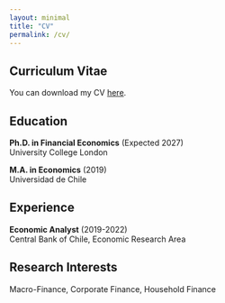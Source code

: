```yaml
---
layout: minimal
title: "CV"
permalink: /cv/
---
```


## Curriculum Vitae

You can download my CV [here](/files/resume.pdf).

## Education

**Ph.D. in Financial Economics** (Expected 2027)  
University College London  

**M.A. in Economics** (2019)  
Universidad de Chile  

## Experience

**Economic Analyst** (2019-2022)  
Central Bank of Chile, Economic Research Area  

## Research Interests

Macro-Finance, Corporate Finance, Household Finance